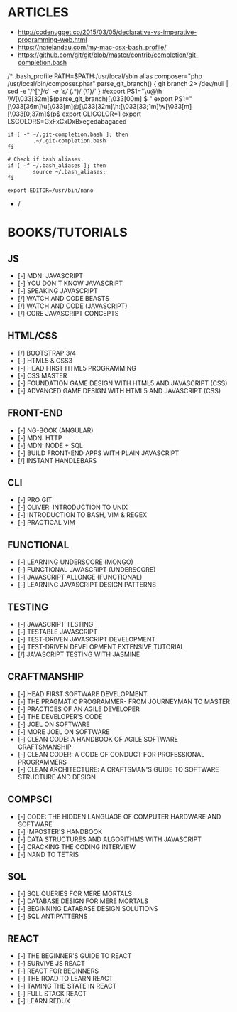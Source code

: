 # ARTICLES
* http://codenugget.co/2015/03/05/declarative-vs-imperative-programming-web.html
* https://natelandau.com/my-mac-osx-bash_profile/
* https://github.com/git/git/blob/master/contrib/completion/git-completion.bash

/* .bash_profile
PATH=$PATH:/usr/local/sbin
alias composer="php /usr/local/bin/composer.phar"
parse_git_branch() {
        git branch 2> /dev/null | sed -e '/^[^*]/d' -e 's/* \(.*\)/ (\1)/'
}
#export PS1="\u@\h \W\[\033[32m\]\$(parse_git_branch)\[\033[00m\] $ "
export PS1="\[\033[36m\]\u\[\033[m\]@\[\033[32m\]\h:\[\033[33;1m\]\w\[\033[m\]\[\033[0;37m\]\$(p$
export CLICOLOR=1
export LSCOLORS=GxFxCxDxBxegedabagaced
```
if [ -f ~/.git-completion.bash ]; then
        .~/.git-completion.bash
fi

# Check if bash aliases.
if [ -f ~/.bash_aliases ]; then
        source ~/.bash_aliases;
fi

export EDITOR=/usr/bin/nano
```
* /

# BOOKS/TUTORIALS

## JS
* [-] MDN: JAVASCRIPT
* [-] YOU DON'T KNOW JAVASCRIPT
* [-] SPEAKING JAVASCRIPT
* [/] WATCH AND CODE BEASTS
* [/] WATCH AND CODE (JAVASCRIPT)
* [/] CORE JAVASCRIPT CONCEPTS

## HTML/CSS
* [/] BOOTSTRAP 3/4
* [-] HTML5 & CSS3
* [-] HEAD FIRST HTML5 PROGRAMMING
* [-] CSS MASTER
* [-] FOUNDATION GAME DESIGN WITH HTML5 AND JAVASCRIPT (CSS)
* [-] ADVANCED GAME DESIGN WITH HTML5 AND JAVASCRIPT (CSS)

## FRONT-END
* [-] NG-BOOK (ANGULAR)
* [-] MDN: HTTP
* [-] MDN: NODE + SQL
* [-] BUILD FRONT-END APPS WITH PLAIN JAVASCRIPT
* [/] INSTANT HANDLEBARS

## CLI
* [-] PRO GIT
* [-] OLIVER: INTRODUCTION TO UNIX
* [-] INTRODUCTION TO BASH, VIM & REGEX
* [-] PRACTICAL VIM

## FUNCTIONAL
* [-] LEARNING UNDERSCORE (MONGO)
* [-] FUNCTIONAL JAVASCRIPT (UNDERSCORE)
* [-] JAVASCRIPT ALLONGE (FUNCTIONAL)
* [-] LEARNING JAVASCRIPT DESIGN PATTERNS

## TESTING
* [-] JAVASCRIPT TESTING
* [-] TESTABLE JAVASCRIPT
* [-] TEST-DRIVEN JAVASCRIPT DEVELOPMENT
* [-] TEST-DRIVEN DEVELOPMENT EXTENSIVE TUTORIAL
* [/] JAVASCRIPT TESTING WITH JASMINE

## CRAFTMANSHIP
* [-] HEAD FIRST SOFTWARE DEVELOPMENT
* [-] THE PRAGMATIC PROGRAMMER- FROM JOURNEYMAN TO MASTER 
* [-] PRACTICES OF AN AGILE DEVELOPER
* [-] THE DEVELOPER'S CODE
* [-] JOEL ON SOFTWARE
* [-] MORE JOEL ON SOFTWARE
* [-] CLEAN CODE: A HANDBOOK OF AGILE SOFTWARE CRAFTSMANSHIP
* [-] CLEAN CODER: A CODE OF CONDUCT FOR PROFESSIONAL PROGRAMMERS
* [-] CLEAN ARCHITECTURE: A CRAFTSMAN'S GUIDE TO SOFTWARE STRUCTURE AND DESIGN

## COMPSCI
* [-] CODE: THE HIDDEN LANGUAGE OF COMPUTER HARDWARE AND SOFTWARE
* [-] IMPOSTER'S HANDBOOK 
* [-] DATA STRUCTURES AND ALGORITHMS WITH JAVASCRIPT
* [-] CRACKING THE CODING INTERVIEW
* [-] NAND TO TETRIS

## SQL
* [-] SQL QUERIES FOR MERE MORTALS
* [-] DATABASE DESIGN FOR MERE MORTALS
* [-] BEGINNING DATABASE DESIGN SOLUTIONS
* [-] SQL ANTIPATTERNS

## REACT
* [-] THE BEGINNER'S GUIDE TO REACT 
* [-] SURVIVE JS REACT
* [-] REACT FOR BEGINNERS
* [-] THE ROAD TO LEARN REACT
* [-] TAMING THE STATE IN REACT
* [-] FULL STACK REACT
* [-] LEARN REDUX

